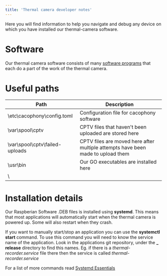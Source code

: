 ```yaml
---
title: 'Thermal camera developer notes'
---
```


Here you will find information to help you navigate and debug any device on which you have installed our thermal-camera software. 

# Software
Our thermal camera software consists of many [software programs](https://github.com/search?q=topic%3Athermal-camera+org%3ATheCacophonyProject+fork%3Atrue) that each do a part of the work of the thermal camera.   

# Useful paths

|Path|Description|
|---|---|
|\etc\cacophony\config.toml | Configuration file for cacophony software |
|\var\spool\cptv | CPTV files that haven't been uploaded are stored here |
|\var\spool\cptv\failed-uploads | CPTV files are moved here after multiple attempts have been made to upload them |
|\usr\bin | Our GO executables are installed here |
|\


# Installation details

Our Raspberian Software .DEB files  is installed using **systemd**.   This means that most applications will automatically start when the thermal camera is powered up.  Some will also restart when they crash. 

If you want to manually start/stop an application you can use the **systemctl start** command.   To use this command you will need to know the service name of the application.   Look in the applications git repository, under the **_ release** directory to find this names.   Eg. if there is a _thermal-recorder.service_ file there then the service is called _thermal-recorder.service_

For a list of more commands read [Systemd Essentials](https://www.digitalocean.com/community/tutorials/systemd-essentials-working-with-services-units-and-the-journal)